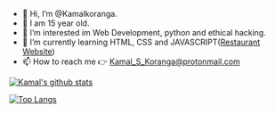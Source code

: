 - 👋 Hi, I’m @Kamalkoranga.
- 🌈 I am 15 year old.
- 👀 I’m interested im Web Development, python and ethical hacking.
- 🌱 I’m currently learning HTML, CSS and JAVASCRIPT([Restaurant Website](https://restaurant-website-psi.vercel.app/index.html))
- 📫 How to reach me 👉 Kamal_S_Koranga@protonmail.com

[![Kamal's github stats](https://github-readme-stats.vercel.app/api?username=Kamalkoranga&count_private=true&show_icons=true&theme=radical&hide_rank=false)](https://github.com/anuraghazra/github-readme-stats)

[![Top Langs](https://github-readme-stats.vercel.app/api/top-langs/?username=Kamalkoranga)](https://github.com/anuraghazra/github-readme-stats)
